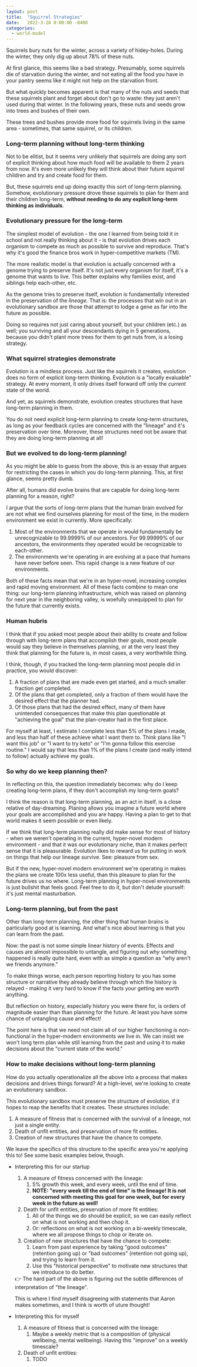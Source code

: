 ```yaml
---
layout: post
title:  "Squirrel Strategies"
date:   2022-3-28 0:00:00 -0400
categories:
  - world-model
---
```

Squirrels bury nuts for the winter, across a variety of hidey-holes. During the winter, they only dig up about 78% of these nuts. 

At first glance, this seems like a bad strategy. Presumably, some squirrels die of starvation during the winter, and not eating all the food you have in your pantry seems like it might not help on the starvation front.

But what quickly becomes apparent is that many of the nuts and seeds that these squirrels plant and forget about don't go to waste: they just aren't used during that winter. In the following years, these nuts and seeds grow into trees and bushes of their own. 

These trees and bushes provide more food for squirrels living in the same area - sometimes, that same squirrel, or its children.

### Long-term planning without long-term thinking

Not to be elitist, but it seems very unlikely that squirrels are doing any sort of explicit thinking about how much food will be available to them 2 years from now. It's even more unlikely they will think about their future squirrel children and try and create food for them. 

But, these squirrels end up doing exactly this sort of long-term planning. Somehow, evolutionary pressure drove these squirrels to plan for them and their children long-term, **without needing to do any explicit long-term thinking as individuals**. 

### Evolutionary pressure for the long-term

The simplest model of evolution - the one I learned from being told it in school and not really thinking about it - is that evolution drives each organism to compete as much as possible to survive and reproduce. That's why it's good the finance bros work in hyper-competitive markets (TM). 

The more realistic model is that evolution is actually concerned with a genome trying to preserve itself. It's not just every organism for itself, it's a genome that wants to live. This better explains why families exist, and siblings help each-other, etc. 

As the genome tries to preserve itself, evolution is fundamentally interested in the preservation of the *lineage.* That is: the processes that win out in an evolutionary sandbox are those that attempt to lodge a gene as far into the future as possible. 

Doing so requires not just caring about yourself, but your children (etc.) as well; you surviving and all your descendants dying in 5 generations, because you didn't plant more trees for them to get nuts from, is a losing strategy. 

### What squirrel strategies demonstrate

Evolution is a mindless process. Just like the squirrels it creates, evolution does no form of explicit long-term thinking. Evolution is a "locally evaluable" strategy. At every moment, it only drives itself forward off only the *current* state of the world.

And yet, as squirrels demonstrate, evolution creates structures that have long-term planning in them.

You do not need explicit long-term planning to create long-term structures, as long as your feedback cycles are concerned with the "lineage" and it's preservation over time. Moreover, these structures need not be aware that they are doing long-term planning at all!

### But we evolved to do long-term planning!

As you might be able to guess from the above, this is an essay that argues for restricting the cases in which you do long-term planning. This, at first glance, seems pretty dumb.

After all, humans did evolve brains that are capable for doing long-term planning for a reason, right?

I argue that the sorts of long-term plans that the human brain evolved for are not what we find ourselves planning for most of the time, in the modern environment we exist in currently. More specifically:

1. Most of the environments that we operate in would fundamentally be unrecognizable to 99.9999% of our ancestors. For 99.99999% of our ancestors, the environments they operated would be recognizable to each-other.
2. The environments we're operating in are evolving at a pace that humans have never before seen. This rapid change is a new feature of our environments.

Both of these facts mean that we're in an hyper-novel, increasing complex and rapid moving environment. All of these facts combine to mean one thing: our long-term planning infrastructure, which was raised on planning for next year in the neighboring valley, is woefully unequipped to plan for the future that currently exists.

### Human hubris

I think that if you asked most people about their ability to create and follow through with long-term plans that accomplish their goals, most people would say they believe in themselves planning, or at the very least they think that planning for the future is, in most cases, a very worthwhile thing.

I think, though, if you tracked the long-term planning most people did in practice, you would discover:

1. A fraction of plans that are made even get started, and a much smaller fraction get completed. 
2. Of the plans that get completed, only a fraction of them would have the desired effect that the planner had. 
3. Of those plans that had the desired effect, many of them have unintended consequences that make this plan questionable at "achieving the goal" that the plan-creator had in the first place.

For myself at least, I estimate I complete less than 5% of the plans I made, and less than half of these achieve what I want them to. Think plans like "I want this job" or "I want to try keto" or "I'm gonna follow this exercise routine." I would say that less than 1% of the plans I create (and really intend to follow) actually achieve my goals. 

### So why do we keep planning then?

In reflecting on this, the question immediately becomes: why do I keep creating long-term plans, if they don't accomplish my long-term goals?

I think the reason is that long-term planning, as an act in itself, is a close relative of day-dreaming. Planing allows you imagine a future world where your goals are accomplished and you are happy. Having a plan to get to that world makes it seem possible or even likely. 

If we think that long-term planning really did make sense for most of history - when we weren't operating in the current, hyper-novel modern environment - and that it was our evolutionary niche, than it makes perfect sense that it is pleasurable. Evolution likes to reward us for putting in work on things that help our lineage survive. See: pleasure from sex.

But if the new, hyper-novel modern environment we're operating in makes the plans we create 100x less useful, than this pleasure to plan for the future drives us no where. Long-term planning in hyper-novel environments is just bullshit that feels good. Feel free to do it, but don't delude yourself: it's just mental masturbation.

### Long-term planning, but from the past

Other than long-term planning, the other thing that human brains  is particularly good at is learning. And what's nice about learning is that you can learn from the past. 

Now: the past is not some simple linear history of events. Effects and causes are almost impossible to untangle, and figuring out *why* something happened is really quite hard, even with as simple a question as "why aren't we friends anymore." 

To make things worse, each person reporting history to you has some structure or narrative they already believe through which the history is relayed - making it very hard to know if the facts your getting are worth anything. 

But reflection on history, especially history you were there for, is orders of magnitude easier than than planning for the future. At least you have some chance of untangling cause and effect!

The point here is that we need not claim all of our higher functioning is non-functional in the hyper-modern environments we live in. We can insist we won't long term plan while still learning from the past and using it to make decisions about the "current state of the world."

### How to make decisions without long-term planning

How do you actually operationalize all the above into a process that makes decisions and drives things forward? At a high-level, we're looking to create an evolutionary sandbox.

This evolutionary sandbox must preserve the structure of evolution, if it hopes to reap the benefits that it creates. These structures include:

1. A measure of fitness that is concerned with the survival of a lineage, not just a single entity. 
2. Death of unfit entities, and preservation of more fit entities. 
3. Creation of new structures that have the chance to compete. 

We leave the specifics of this structure to the specific area you're applying this to! See some basic examples below, though.

- Interpreting this for our startup
    1. A measure of fitness concerned with the lineage:
        1. 5% growth this week, and every week, until the end of time. 
        2. **NOTE: "every week till the end of time" is the lineage! It is not concerned with meeting this goal for one week, but for every week in the future as well!**
    2. Death for unfit entities, preservation of more fit entities:
        1. All of the things we do should be explicit, so we can easily reflect on what is not working and then chop it. 
        2. Or: reflections on what is not working on a bi-weekly timescale, where we all propose things to chop or iterate on.
    3. Creation of new structures that have the chance to compete:
        1. Learn from past experience by taking "good outcomes" (retention going up) or "bad outcomes" (retention not going up), and trying to learn from it. 
        2. Use this "historical perspective" to motivate new structures that we introduce to do better. 
    
    <aside>
    👉 The hard part of the above is figuring out the subtle differences of interpretation of "the lineage". 
    
    This is where I find myself disagreeing with statements that Aaron makes sometimes, and I think is worth of uture thought!
    
    </aside>
    
- Interpreting this for myself
    1. A measure of fitness that is concerned with the lineage:
        1. Maybe a weekly metric that is a composition of (physical wellbeing, mental wellbeing). Having this "improve" on a weekly timescale?
    2. Death of unfit entities:
        1. TODO